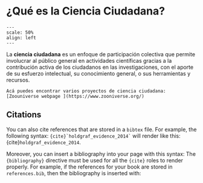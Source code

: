 # ¿Qué es la Ciencia Ciudadana?

```{figure} ./images/working.jpg
---
scale: 50%
align: left
---

```
La **ciencia ciudadana** es un enfoque de participación colectiva que permite involucrar al público general en actividades científicas gracias a la contribución activa de los ciudadanos en las investigaciones, con el aporte de su esfuerzo intelectual, su conocimiento general, o sus herramientas y recursos.





```{note}
Acá puedes encontrar varios proyectos de ciencia ciudadana:
[Zoouniverse webpage ](https://www.zooniverse.org/)
```


## Citations

You can also cite references that are stored in a `bibtex` file. For example,
the following syntax: `` {cite}`holdgraf_evidence_2014` `` will render like
this: {cite}`holdgraf_evidence_2014`.

Moreover, you can insert a bibliography into your page with this syntax:
The `{bibliography}` directive must be used for all the `{cite}` roles to
render properly.
For example, if the references for your book are stored in `references.bib`,
then the bibliography is inserted with:

```{bibliography}
```


